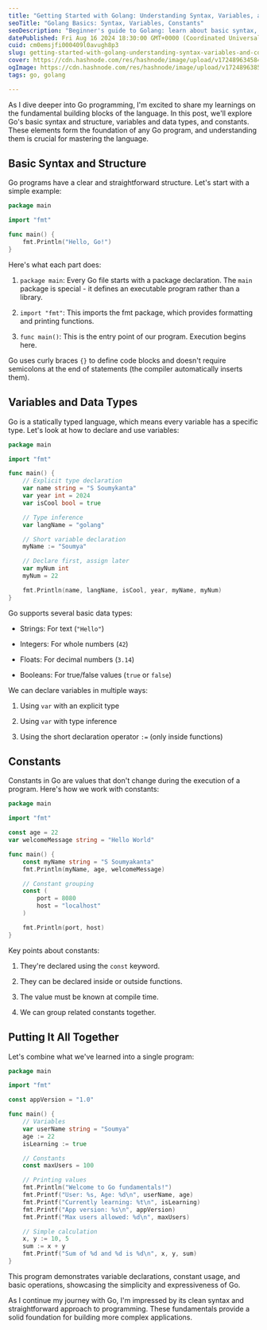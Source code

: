 ```yaml
---
title: "Getting Started with Golang: Understanding Syntax, Variables, and Constants"
seoTitle: "Golang Basics: Syntax, Variables, Constants"
seoDescription: "Beginner's guide to Golang: learn about basic syntax, variables, data types, and constants, essential for mastering Go programming"
datePublished: Fri Aug 16 2024 18:30:00 GMT+0000 (Coordinated Universal Time)
cuid: cm0emsjfi000409l0avugh8p3
slug: getting-started-with-golang-understanding-syntax-variables-and-constants
cover: https://cdn.hashnode.com/res/hashnode/image/upload/v1724896345842/d839f78d-c3c2-459e-8b8f-d5da0d019faf.png
ogImage: https://cdn.hashnode.com/res/hashnode/image/upload/v1724896385250/bafd0e0a-ebd3-48b5-aa15-b5ac844a6dbe.png
tags: go, golang

---
```


As I dive deeper into Go programming, I'm excited to share my learnings on the fundamental building blocks of the language. In this post, we'll explore Go's basic syntax and structure, variables and data types, and constants. These elements form the foundation of any Go program, and understanding them is crucial for mastering the language.

## Basic Syntax and Structure

Go programs have a clear and straightforward structure. Let's start with a simple example:

```go
package main

import "fmt"

func main() {
    fmt.Println("Hello, Go!")
}
```

Here's what each part does:

1. `package main`: Every Go file starts with a package declaration. The `main` package is special - it defines an executable program rather than a library.
    
2. `import "fmt"`: This imports the fmt package, which provides formatting and printing functions.
    
3. `func main()`: This is the entry point of our program. Execution begins here.
    

Go uses curly braces `{}` to define code blocks and doesn't require semicolons at the end of statements (the compiler automatically inserts them).

## Variables and Data Types

Go is a statically typed language, which means every variable has a specific type. Let's look at how to declare and use variables:

```go
package main

import "fmt"

func main() {
    // Explicit type declaration
    var name string = "S Soumykanta"
    var year int = 2024
    var isCool bool = true

    // Type inference
    var langName = "golang"

    // Short variable declaration
    myName := "Soumya"

    // Declare first, assign later
    var myNum int
    myNum = 22

    fmt.Println(name, langName, isCool, year, myName, myNum)
}
```

Go supports several basic data types:

* Strings: For text (`"Hello"`)
    
* Integers: For whole numbers (`42`)
    
* Floats: For decimal numbers (`3.14`)
    
* Booleans: For true/false values (`true` or `false`)
    

We can declare variables in multiple ways:

1. Using `var` with an explicit type
    
2. Using `var` with type inference
    
3. Using the short declaration operator `:=` (only inside functions)
    

## Constants

Constants in Go are values that don't change during the execution of a program. Here's how we work with constants:

```go
package main

import "fmt"

const age = 22
var welcomeMessage string = "Hello World"

func main() {
    const myName string = "S Soumyakanta"
    fmt.Println(myName, age, welcomeMessage)

    // Constant grouping
    const (
        port = 8080
        host = "localhost"
    )

    fmt.Println(port, host)
}
```

Key points about constants:

1. They're declared using the `const` keyword.
    
2. They can be declared inside or outside functions.
    
3. The value must be known at compile time.
    
4. We can group related constants together.
    

## Putting It All Together

Let's combine what we've learned into a single program:

```go
package main

import "fmt"

const appVersion = "1.0"

func main() {
    // Variables
    var userName string = "Soumya"
    age := 22
    isLearning := true

    // Constants
    const maxUsers = 100

    // Printing values
    fmt.Println("Welcome to Go fundamentals!")
    fmt.Printf("User: %s, Age: %d\n", userName, age)
    fmt.Printf("Currently learning: %t\n", isLearning)
    fmt.Printf("App version: %s\n", appVersion)
    fmt.Printf("Max users allowed: %d\n", maxUsers)

    // Simple calculation
    x, y := 10, 5
    sum := x + y
    fmt.Printf("Sum of %d and %d is %d\n", x, y, sum)
}
```

This program demonstrates variable declarations, constant usage, and basic operations, showcasing the simplicity and expressiveness of Go.

As I continue my journey with Go, I'm impressed by its clean syntax and straightforward approach to programming. These fundamentals provide a solid foundation for building more complex applications.